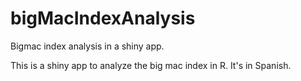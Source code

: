 # bigMacIndexAnalysis
Bigmac index analysis in a shiny app.

This is a shiny app to analyze the big mac index in R. It's in Spanish.

